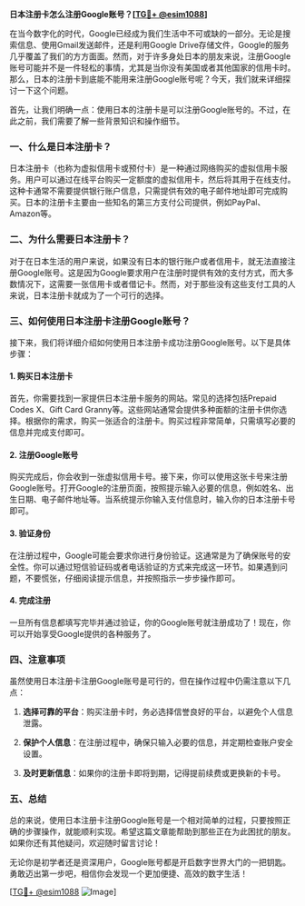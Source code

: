 **日本注册卡怎么注册Google账号？[[TG💪+ @esim1088](https://t.me/s/esim1088)]**

在当今数字化的时代，Google已经成为我们生活中不可或缺的一部分。无论是搜索信息、使用Gmail发送邮件，还是利用Google Drive存储文件，Google的服务几乎覆盖了我们的方方面面。然而，对于许多身处日本的朋友来说，注册Google账号可能并不是一件轻松的事情，尤其是当你没有美国或者其他国家的信用卡时。那么，日本的注册卡到底能不能用来注册Google账号呢？今天，我们就来详细探讨一下这个问题。

首先，让我们明确一点：使用日本的注册卡是可以注册Google账号的。不过，在此之前，我们需要了解一些背景知识和操作细节。

### 一、什么是日本注册卡？

日本注册卡（也称为虚拟信用卡或预付卡）是一种通过网络购买的虚拟信用卡服务。用户可以通过在线平台购买一定额度的虚拟信用卡，然后将其用于在线支付。这种卡通常不需要提供银行账户信息，只需提供有效的电子邮件地址即可完成购买。日本的注册卡主要由一些知名的第三方支付公司提供，例如PayPal、Amazon等。

### 二、为什么需要日本注册卡？

对于在日本生活的用户来说，如果没有日本的银行账户或者信用卡，就无法直接注册Google账号。这是因为Google要求用户在注册时提供有效的支付方式，而大多数情况下，这需要一张信用卡或者借记卡。然而，对于那些没有这些支付工具的人来说，日本注册卡就成为了一个可行的选择。

### 三、如何使用日本注册卡注册Google账号？

接下来，我们将详细介绍如何使用日本注册卡成功注册Google账号。以下是具体步骤：

#### 1. 购买日本注册卡

首先，你需要找到一家提供日本注册卡服务的网站。常见的选择包括Prepaid Codes X、Gift Card Granny等。这些网站通常会提供多种面额的注册卡供你选择。根据你的需求，购买一张适合的注册卡。购买过程非常简单，只需填写必要的信息并完成支付即可。

#### 2. 注册Google账号

购买完成后，你会收到一张虚拟信用卡号。接下来，你可以使用这张卡号来注册Google账号。打开Google的注册页面，按照提示输入必要的信息，例如姓名、出生日期、电子邮件地址等。当系统提示你输入支付信息时，输入你的日本注册卡号即可。

#### 3. 验证身份

在注册过程中，Google可能会要求你进行身份验证。这通常是为了确保账号的安全性。你可以通过短信验证码或者电话验证的方式来完成这一环节。如果遇到问题，不要慌张，仔细阅读提示信息，并按照指示一步步操作即可。

#### 4. 完成注册

一旦所有信息都填写完毕并通过验证，你的Google账号就注册成功了！现在，你可以开始享受Google提供的各种服务了。

### 四、注意事项

虽然使用日本注册卡注册Google账号是可行的，但在操作过程中仍需注意以下几点：

1. **选择可靠的平台**：购买注册卡时，务必选择信誉良好的平台，以避免个人信息泄露。
   
2. **保护个人信息**：在注册过程中，确保只输入必要的信息，并定期检查账户安全设置。

3. **及时更新信息**：如果你的注册卡即将到期，记得提前续费或更换新的卡号。

### 五、总结

总的来说，使用日本注册卡注册Google账号是一个相对简单的过程，只要按照正确的步骤操作，就能顺利实现。希望这篇文章能帮助到那些正在为此困扰的朋友。如果你还有其他疑问，欢迎随时留言讨论！

无论你是初学者还是资深用户，Google账号都是开启数字世界大门的一把钥匙。勇敢迈出第一步吧，相信你会发现一个更加便捷、高效的数字生活！

[[TG💪+ @esim1088](https://t.me/s/esim1088) ![Image](https://i.postimg.cc/4NQfJmqS/Snipaste-2025-05-13-00-14-12.png)]